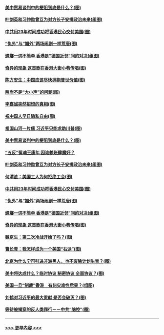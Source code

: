 #### [美中贸易谈判中的梗阻到底是什么？(图)](../pages/p4/907791.md?t=09191555) 
#### [叶剑英和习仲勋曾互为对方长子安排政治未来(组图)](../pages/p4/907786.md?t=09191555) 
#### [中共用23年时间成功将香港民心交付美国(图)](../pages/p4/907698.md?t=09191555) 
#### [“仇外”与“媚外”两场闹剧一样荒唐(图)](../pages/p4/907689.md?t=09191555) 
#### [蟑螂一词不简单 香港是“德国近邻”间的对决(组图)](../pages/p4/907618.md?t=09191555) 
#### [奇异的现象 这首歌在香港大街小巷传唱(图)](../pages/p4/907583.md?t=09191555) 
#### [陈方安生：中国应该尽快拥抱普世价值(图)](../pages/p4/907826.md?t=09191555) 
#### [两岸不是“大小声”的问题(图)](../pages/p4/907825.md?t=09191555) 
#### [李嘉诚突然招恨的真相(图)](../pages/p4/907799.md?t=09191555) 
#### [祝中国人早日隐私自由(图)](../pages/p4/907797.md?t=09191555) 
#### [祖国山河一片瘟 习近平只能求助川普(图)](../pages/p4/907796.md?t=09191555) 
#### [美中贸易谈判中的梗阻到底是什么？(图)](../pages/p4/907791.md?t=09191555) 
#### [“五反”冤魂王康年 因谁赖账肆魔奸？](../pages/p4/907787.md?t=09191555) 
#### [叶剑英和习仲勋曾互为对方长子安排政治未来(组图)](../pages/p4/907786.md?t=09191555) 
#### [何清涟：美国工人为何拒绝工会(图)](../pages/p4/907701.md?t=09191555) 
#### [中共用23年时间成功将香港民心交付美国(图)](../pages/p4/907698.md?t=09191555) 
#### [“仇外”与“媚外”两场闹剧一样荒唐(图)](../pages/p4/907689.md?t=09191555) 
#### [蟑螂一词不简单 香港是“德国近邻”间的对决(组图)](../pages/p4/907618.md?t=09191555) 
#### [奇异的现象 这首歌在香港大街小巷传唱(图)](../pages/p4/907583.md?t=09191555) 
#### [魏京生：第二次冷战开始了吗？(图)](../pages/p4/907581.md?t=09191555) 
#### [曹长青：我怎样成为一个美国“右派”(图)](../pages/p4/907580.md?t=09191555) 
#### [北京为什么宁可引进非洲黑人，也不废除计划生育？(图)](../pages/p4/907577.md?t=09191555) 
#### [美中将达成什么？临时协议 秘密协议 全面协议？(图)](../pages/p4/907576.md?t=09191555) 
#### [美国一旦“制裁”香港　有何灾难性后果？(组图)](../pages/p4/907575.md?t=09191555) 
#### [刘鹤对习近平的最大贡献 是否会破灭？(图)](../pages/p4/907509.md?t=09191555) 
#### [等待被揭穿的反人类罪行－－中共“脑控”(图)](../pages/p4/907167.md?t=09191555) 

----
#### [ >>> 更早内容 <<< ](../indexes/p4-earlier.md)
